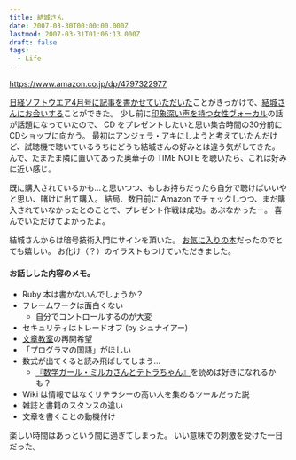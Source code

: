 ```yaml
---
title: 結城さん
date: 2007-03-30T00:00:00.000Z
lastmod: 2007-03-31T01:06:13.000Z
draft: false
tags:
  - Life
---
```


<https://www.amazon.co.jp/dp/4797322977>

[日経ソフトウエア4月号に記事を書かせていただいた](/posts/20070223/p01)ことがきっかけで、[結城さんにお会いする](http://www.hyuki.com/d/200703.html#i20070331000849)ことができた。 少し前に[印象深い声を持つ女性ヴォーカル](http://d.hatena.ne.jp/hyuki/20070310#vocal)の話が話題になっていたので、 CD をプレゼントしたいと思い集合時間の30分前にCDショップに向かう。 最初はアンジェラ・アキにしようと考えていたんだけど、試聴機で聴いているうちにどうも結城さんの好みとは違う気がしてきた。 んで、たまたま隣に置いてあった奥華子の TIME NOTE を聴いたら、これは好みに近い感じ。

既に購入されているかも…と思いつつ、もしお持ちだったら自分で聴けばいいやと思い、賭けに出て購入。 結局、数日前に Amazon でチェックしつつ、まだ購入されていなかったとのことで、プレゼント作戦は成功。あぶなかったー。 喜んでいただけてよかったよ。

結城さんからは暗号技術入門にサインを頂いた。 [お気に入りの本](/posts/20040501/p02)だったのでとても嬉しい。 お化け（？）のイラストもつけていただきました。

#### お話しした内容のメモ。

- Ruby 本は書かないんでしょうか？
- フレームワークは面白くない
  - 自分でコントロールするのが大変
- セキュリティはトレードオフ (by シュナイアー)
- [文章教室](http://www.hyuki.com/wl/)の再開希望
- 「プログラマの国語」がほしい
- 数式が出てくると読み飛ばしてしまう…
  - [『数学ガール・ミルカさんとテトラちゃん』](http://www.hyuki.com/girl/)を読めば好きになれるかも？
- Wiki は情報ではなくリテラシーの高い人を集めるツールだった説
- 雑誌と書籍のスタンスの違い
- 文章を書くことの動機付け

楽しい時間はあっという間に過ぎてしまった。 いい意味での刺激を受けた一日だった。
